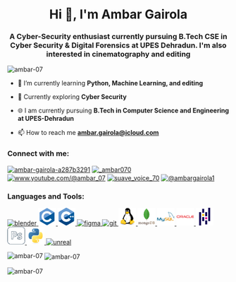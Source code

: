 <h1 align="center">Hi 👋, I'm Ambar Gairola</h1>
<h3 align="center">A Cyber-Security enthusiast currently pursuing B.Tech CSE in Cyber Security & Digital Forensics at UPES Dehradun. I'm also interested in cinematography and editing</h3>

<p align="left"> 
  <img src="https://komarev.com/ghpvc/?username=ambar-07&label=Profile%20views&color=0e75b6&style=flat" alt="ambar-07" /> 
</p>

- 🌱 I’m currently learning **Python, Machine Learning, and editing**

- 📘 Currently exploring **Cyber Security**

- 🌐 I am currently pursuing **B.Tech in Computer Science and Engineering at UPES-Dehradun**

- 📫 How to reach me **ambar.gairola@icloud.com**

<h3 align="left">Connect with me:</h3>
<p align="left">
<a href="https://linkedin.com/in/ambar-gairola-a287b3291" target="blank"><img align="center" src="https://raw.githubusercontent.com/rahuldkjain/github-profile-readme-generator/master/src/images/icons/Social/linked-in-alt.svg" alt="ambar-gairola-a287b3291" height="30" width="40" /></a>
<a href="https://instagram.com/_ambar070" target="blank"><img align="center" src="https://raw.githubusercontent.com/rahuldkjain/github-profile-readme-generator/master/src/images/icons/Social/instagram.svg" alt="_ambar070" height="30" width="40" /></a>
<a href="https://www.youtube.com/@Ambar_07" target="blank"><img align="center" src="https://raw.githubusercontent.com/rahuldkjain/github-profile-readme-generator/master/src/images/icons/Social/youtube.svg" alt="www.youtube.com/@ambar_07" height="30" width="40" /></a>
<a href="https://www.codechef.com/users/suave_voice_70" target="blank"><img align="center" src="https://cdn.jsdelivr.net/npm/simple-icons@3.1.0/icons/codechef.svg" alt="suave_voice_70" height="30" width="40" /></a>
<a href="https://www.hackerrank.com/@ambargairola1" target="blank"><img align="center" src="https://raw.githubusercontent.com/rahuldkjain/github-profile-readme-generator/master/src/images/icons/Social/hackerrank.svg" alt="@ambargairola1" height="30" width="40" /></a>
</p>

<h3 align="left">Languages and Tools:</h3>
<p align="left"> 
  <a href="https://www.blender.org/" target="_blank" rel="noreferrer"> 
    <img src="https://download.blender.org/branding/community/blender_community_badge_white.svg" alt="blender" width="40" height="40"/> 
  </a> 
  <a href="https://www.cprogramming.com/" target="_blank" rel="noreferrer"> 
    <img src="https://raw.githubusercontent.com/devicons/devicon/master/icons/c/c-original.svg" alt="c" width="40" height="40"/> 
  </a> 
  <a href="https://www.w3schools.com/cpp/" target="_blank" rel="noreferrer"> 
    <img src="https://raw.githubusercontent.com/devicons/devicon/master/icons/cplusplus/cplusplus-original.svg" alt="cplusplus" width="40" height="40"/> 
  </a> 
  <a href="https://www.figma.com/" target="_blank" rel="noreferrer"> 
    <img src="https://www.vectorlogo.zone/logos/figma/figma-icon.svg" alt="figma" width="40" height="40"/> 
  </a> 
  <a href="https://git-scm.com/" target="_blank" rel="noreferrer"> 
    <img src="https://www.vectorlogo.zone/logos/git-scm/git-scm-icon.svg" alt="git" width="40" height="40"/> 
  </a> 
  <a href="https://www.linux.org/" target="_blank" rel="noreferrer"> 
    <img src="https://raw.githubusercontent.com/devicons/devicon/master/icons/linux/linux-original.svg" alt="linux" width="40" height="40"/> 
  </a> 
  <a href="https://www.mongodb.com/" target="_blank" rel="noreferrer"> 
    <img src="https://raw.githubusercontent.com/devicons/devicon/master/icons/mongodb/mongodb-original-wordmark.svg" alt="mongodb" width="40" height="40"/> 
  </a> 
  <a href="https://www.mysql.com/" target="_blank" rel="noreferrer"> 
    <img src="https://raw.githubusercontent.com/devicons/devicon/master/icons/mysql/mysql-original-wordmark.svg" alt="mysql" width="40" height="40"/> 
  </a> 
  <a href="https://www.oracle.com/" target="_blank" rel="noreferrer"> 
    <img src="https://raw.githubusercontent.com/devicons/devicon/master/icons/oracle/oracle-original.svg" alt="oracle" width="40" height="40"/> 
  </a> 
  <a href="https://pandas.pydata.org/" target="_blank" rel="noreferrer"> 
    <img src="https://raw.githubusercontent.com/devicons/devicon/2ae2a900d2f041da66e950e4d48052658d850630/icons/pandas/pandas-original.svg" alt="pandas" width="40" height="40"/> 
  </a> 
  <a href="https://www.photoshop.com/en" target="_blank" rel="noreferrer"> 
    <img src="https://raw.githubusercontent.com/devicons/devicon/master/icons/photoshop/photoshop-line.svg" alt="photoshop" width="40" height="40"/> 
  </a> 
  <a href="https://www.python.org" target="_blank" rel="noreferrer"> 
    <img src="https://raw.githubusercontent.com/devicons/devicon/master/icons/python/python-original.svg" alt="python" width="40" height="40"/> 
  </a> 
  <a href="https://unrealengine.com/" target="_blank" rel="noreferrer"> 
    <img src="https://raw.githubusercontent.com/kenangundogan/fontisto/036b7eca71aab1bef8e6a0518f7329f13ed62f6b/icons/svg/brand/unreal-engine.svg" alt="unreal" width="40" height="40"/> 
  </a> 
</p>

<!-- Updated GitHub Widgets in Dark Theme -->
<p><img align="left" src="https://github-readme-stats.vercel.app/api/top-langs?username=ambar-07&show_icons=true&locale=en&layout=compact&theme=github_dark" alt="ambar-07" /></p>

<p>&nbsp;<img align="center" src="https://github-readme-stats.vercel.app/api?username=ambar-07&show_icons=true&locale=en&theme=github_dark" alt="ambar-07" /></p>

<p><img align="center" src="https://github-readme-streak-stats.herokuapp.com/?user=ambar-07&theme=dark" alt="ambar-07" /></p>
